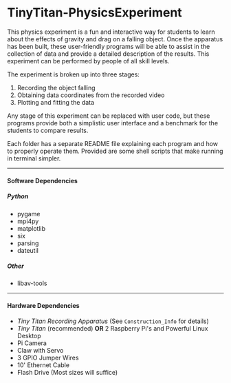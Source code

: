 TinyTitan-PhysicsExperiment
===========================

This physics experiment is a fun and interactive way for students to learn about the effects of gravity and drag on a falling object.
Once the apparatus has been built, these user-friendly programs will be able to assist in the collection of data and provide a detailed 
description of the results. This experiment can be performed by people of all skill levels.

The experiment is broken up into three stages:  
   1. Recording the object falling  
   2. Obtaining data coordinates from the recorded video  
   3. Plotting and fitting the data  

Any stage of this experiment can be replaced with user code, but these programs provide both a simplistic user interface and a benchmark 
for the students to compare results.

Each folder has a separate README file explaining each program and how to properly operate them. Provided are some shell scripts that 
make running in terminal simpler.

------------
#### Software Dependencies
##### Python  
* pygame  
* mpi4py  
* matplotlib   
* six  
* parsing  
* dateutil  

##### Other  
* libav-tools

-----------
#### Hardware Dependencies

* *Tiny Titan Recording Apparatus*  (See `Construction_Info` for details)
* *Tiny Titan* (recommended) **OR** 2 Raspberry Pi's and Powerful Linux Desktop  
* Pi Camera  
* Claw with Servo  
* 3 GPIO Jumper Wires  
* 10' Ethernet Cable  
* Flash Drive (Most sizes will suffice)  



